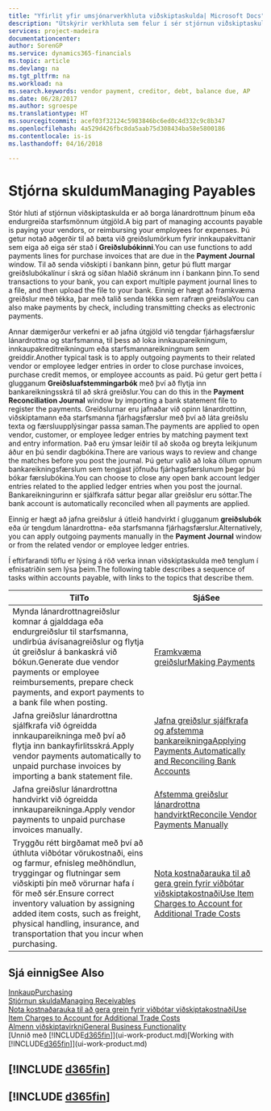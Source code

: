 ```yaml
---
title: "Yfirlit yfir umsjónarverkhluta viðskiptaskulda| Microsoft Docs"
description: "Útskýrir verkhluta sem felur í sér stjórnun viðskiptaskulda, til dæmis að borga skuldareiganda eða úthluta greiðslum á útleið á fjárhagsfærslur til að loka reikningum eða kreditreikningum."
services: project-madeira
documentationcenter: 
author: SorenGP
ms.service: dynamics365-financials
ms.topic: article
ms.devlang: na
ms.tgt_pltfrm: na
ms.workload: na
ms.search.keywords: vendor payment, creditor, debt, balance due, AP
ms.date: 06/28/2017
ms.author: sgroespe
ms.translationtype: HT
ms.sourcegitcommit: acef03f32124c5983846bc6ed0c4d332c9c8b347
ms.openlocfilehash: 4a529d426fbc8da5aab75d308434ba58e5800186
ms.contentlocale: is-is
ms.lasthandoff: 04/16/2018

---
```

# <a name="managing-payables"></a><span data-ttu-id="aa90e-103">Stjórna skuldum</span><span class="sxs-lookup"><span data-stu-id="aa90e-103">Managing Payables</span></span>
<span data-ttu-id="aa90e-104">Stór hluti af stjórnun viðskiptaskulda er að borga lánardrottnum þínum eða endurgreiða starfsmönnum útgjöld.</span><span class="sxs-lookup"><span data-stu-id="aa90e-104">A big part of managing accounts payable is paying your vendors, or reimbursing your employees for expenses.</span></span> <span data-ttu-id="aa90e-105">Þú getur notað aðgerðir til að bæta við greiðslumörkum fyrir innkaupakvittanir sem eiga að eiga sér stað í **Greiðslubókinni**.</span><span class="sxs-lookup"><span data-stu-id="aa90e-105">You can use functions to add payments lines for purchase invoices that are due in the **Payment Journal** window.</span></span> <span data-ttu-id="aa90e-106">Til að senda viðskipti í bankann þinn, getur þú flutt margar greiðslubókalínur í skrá og síðan hlaðið skránum inn í bankann þinn.</span><span class="sxs-lookup"><span data-stu-id="aa90e-106">To send transactions to your bank, you can export multiple payment journal lines to a file, and then upload the file to your bank.</span></span> <span data-ttu-id="aa90e-107">Einnig er hægt að framkvæma greiðslur með tékka, þar með talið senda tékka sem rafræn greiðsla</span><span class="sxs-lookup"><span data-stu-id="aa90e-107">You can also make payments by check, including transmitting checks as electronic payments.</span></span>

<span data-ttu-id="aa90e-108">Annar dæmigerður verkefni er að jafna útgjöld við tengdar fjárhagsfærslur lánardrottna og starfsmanna, til þess að loka innkaupareikningum, innkaupakreditreikningum eða starfsmannareikningnum sem greiddir.</span><span class="sxs-lookup"><span data-stu-id="aa90e-108">Another typical task is to apply outgoing payments to their related vendor or employee ledger entries in order to close purchase invoices, purchase credit memos, or employee accounts as paid.</span></span> <span data-ttu-id="aa90e-109">Þú getur gert þetta í glugganum **Greiðsluafstemmingarbók** með því að flytja inn bankareikningsskrá til að skrá greiðslur.</span><span class="sxs-lookup"><span data-stu-id="aa90e-109">You can do this in the **Payment Reconciliation Journal** window by importing a bank statement file to register the payments.</span></span> <span data-ttu-id="aa90e-110">Greiðslurnar eru jafnaðar við opinn lánardrottinn, viðskiptamann eða starfsmanna fjárhagsfærslur með því að láta greiðslu texta og færsluupplýsingar passa saman.</span><span class="sxs-lookup"><span data-stu-id="aa90e-110">The payments are applied to open vendor, customer, or employee ledger entries by matching payment text and entry information.</span></span> <span data-ttu-id="aa90e-111">Það eru ýmsar leiðir til að skoða og breyta leikjunum áður en þú sendir dagbókina.</span><span class="sxs-lookup"><span data-stu-id="aa90e-111">There are various ways to review and change the matches before you post the journal.</span></span> <span data-ttu-id="aa90e-112">Þú getur valið að loka öllum opnum bankareikningsfærslum sem tengjast jöfnuðu fjárhagsfærslunum þegar þú bókar færslubókina.</span><span class="sxs-lookup"><span data-stu-id="aa90e-112">You can choose to close any open bank account ledger entries related to the applied ledger entries when you post the journal.</span></span> <span data-ttu-id="aa90e-113">Bankareikningurinn er sjálfkrafa sáttur þegar allar greiðslur eru sóttar.</span><span class="sxs-lookup"><span data-stu-id="aa90e-113">The bank account is automatically reconciled when all payments are applied.</span></span>

<span data-ttu-id="aa90e-114">Einnig er hægt að jafna greiðslur á útleið handvirkt í glugganum **greiðslubók** eða úr tengdum lánardrottna- eða starfsmanna fjárhagsfærslur.</span><span class="sxs-lookup"><span data-stu-id="aa90e-114">Alternatively, you can apply outgoing payments manually in the **Payment Journal** window or from the related vendor or employee ledger entries.</span></span>

<span data-ttu-id="aa90e-115">Í eftirfarandi töflu er lýsing á röð verka  innan viðskiptaskulda með tenglum í efnisatriðin sem lýsa þeim.</span><span class="sxs-lookup"><span data-stu-id="aa90e-115">The following table describes a sequence of tasks within accounts payable, with links to the topics that describe them.</span></span>

| <span data-ttu-id="aa90e-116">Til</span><span class="sxs-lookup"><span data-stu-id="aa90e-116">To</span></span> | <span data-ttu-id="aa90e-117">Sjá</span><span class="sxs-lookup"><span data-stu-id="aa90e-117">See</span></span> |
| --- | --- |
| <span data-ttu-id="aa90e-118">Mynda lánardrottnagreiðslur komnar á gjalddaga eða endurgreiðslur til starfsmanna, undirbúa ávísanagreiðslur og flytja út greiðslur á bankaskrá við bókun.</span><span class="sxs-lookup"><span data-stu-id="aa90e-118">Generate due vendor payments or employee reimbursements, prepare check payments, and export payments to a bank file when posting.</span></span> |[<span data-ttu-id="aa90e-119">Framkvæma greiðslur</span><span class="sxs-lookup"><span data-stu-id="aa90e-119">Making Payments</span></span>](payables-make-payments.md) |
| <span data-ttu-id="aa90e-120">Jafna greiðslur lánardrottna sjálfkrafa við ógreidda innkaupareikninga með því að flytja inn bankayfirlitsskrá.</span><span class="sxs-lookup"><span data-stu-id="aa90e-120">Apply vendor payments automatically to unpaid purchase invoices by importing a bank statement file.</span></span> |[<span data-ttu-id="aa90e-121">Jafna greiðslur sjálfkrafa og afstemma bankareikninga</span><span class="sxs-lookup"><span data-stu-id="aa90e-121">Applying Payments Automatically and Reconciling Bank Accounts</span></span>](receivables-apply-payments-auto-reconcile-bank-accounts.md) |
| <span data-ttu-id="aa90e-122">Jafna greiðslur lánardrottna handvirkt við ógreidda innkaupareikninga.</span><span class="sxs-lookup"><span data-stu-id="aa90e-122">Apply vendor payments to unpaid purchase invoices manually.</span></span> |[<span data-ttu-id="aa90e-123">Afstemma greiðslur lánardrottna handvirkt</span><span class="sxs-lookup"><span data-stu-id="aa90e-123">Reconcile Vendor Payments Manually</span></span>](payables-how-apply-purchase-transactions-manually.md) |
|<span data-ttu-id="aa90e-124">Tryggðu rétt birgðamat með því að úthluta viðbótar vörukostnaði, eins og farmur, efnisleg meðhöndlun, tryggingar og flutningar sem viðskipti þín með vörurnar hafa í för með sér.</span><span class="sxs-lookup"><span data-stu-id="aa90e-124">Ensure correct inventory valuation by assigning added item costs, such as freight, physical handling, insurance, and transportation that you incur when purchasing.</span></span>|[<span data-ttu-id="aa90e-125">Nota kostnaðarauka til að gera grein fyrir viðbótar viðskiptakostnaði</span><span class="sxs-lookup"><span data-stu-id="aa90e-125">Use Item Charges to Account for Additional Trade Costs</span></span>](payables-how-assign-item-charges.md)|

## <a name="see-also"></a><span data-ttu-id="aa90e-126">Sjá einnig</span><span class="sxs-lookup"><span data-stu-id="aa90e-126">See Also</span></span>
[<span data-ttu-id="aa90e-127">Innkaup</span><span class="sxs-lookup"><span data-stu-id="aa90e-127">Purchasing</span></span>](purchasing-manage-purchasing.md)  
[<span data-ttu-id="aa90e-128">Stjórnun skulda</span><span class="sxs-lookup"><span data-stu-id="aa90e-128">Managing Receivables</span></span>](receivables-manage-receivables.md)  
[<span data-ttu-id="aa90e-129">Nota kostnaðarauka til að gera grein fyrir viðbótar viðskiptakostnaði</span><span class="sxs-lookup"><span data-stu-id="aa90e-129">Use Item Charges to Account for Additional Trade Costs</span></span>](payables-how-assign-item-charges.md)  
[<span data-ttu-id="aa90e-130">Almenn viðskiptavirkni</span><span class="sxs-lookup"><span data-stu-id="aa90e-130">General Business Functionality</span></span>](ui-across-business-areas.md)  
<span data-ttu-id="aa90e-131">[Unnið með [!INCLUDE[d365fin](includes/d365fin_md.md)]](ui-work-product.md)</span><span class="sxs-lookup"><span data-stu-id="aa90e-131">[Working with [!INCLUDE[d365fin](includes/d365fin_md.md)]](ui-work-product.md)</span></span>

## [!INCLUDE [d365fin](includes/free_trial_md.md)]  
## [!INCLUDE [d365fin](includes/training_link_md.md)]

